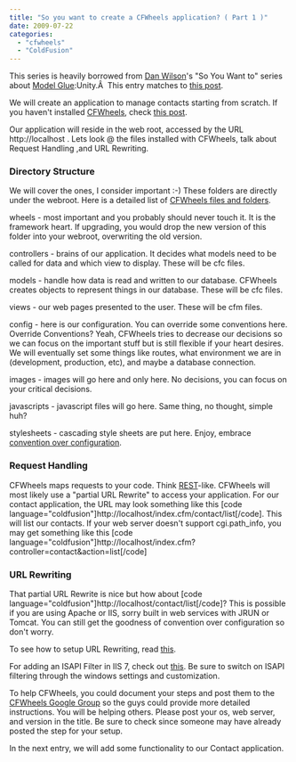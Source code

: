 ```yaml
---
title: "So you want to create a CFWheels application? ( Part 1 )"
date: 2009-07-22
categories: 
  - "cfwheels"
  - "ColdFusion"
---
```


This series is heavily borrowed from [Dan Wilson](http://www.nodans.com/ "Dan Wilson")'s "So You Want to" series about [Model Glue](http://www.model-glue.com/ "Model Glue"):Unity.Â  This entry matches to [this post](http://www.nodans.com/index.cfm/2007/1/19/So-you-want-to-create-a-ModelGlueUnity-application--Part-1- "this post").  
  
We will create an application to manage contacts starting from scratch. If you haven't installed [CFWheels](http://www.CFWheels.org), check [this post](/post.cfm/so-you-want-to-install-cfwheels "this post").  
  
Our application will reside in the web root, accessed by the URL http://localhost . Lets look @ the files installed with CFWheels, talk about Request Handling ,and URL Rewriting.

### Directory Structure

We will cover the ones, I consider important :-) These folders are directly under the webroot. Here is a detailed list of [CFWheels files and folders](http://cfwheels.org/docs/chapter/directory-structure "CFWheels files and folders").  
  
wheels - most important and you probably should never touch it. It is the framework heart. If upgrading, you would drop the new version of this folder into your webroot, overwriting the old version.  
  
controllers - brains of our application. It decides what models need to be called for data and which view to display. These will be cfc files.  
  
models - handle how data is read and written to our database. CFWheels creates objects to represent things in our database. These will be cfc files.  
  
views - our web pages presented to the user. These will be cfm files.  
  
config - here is our configuration. You can override some conventions here. Override Conventions? Yeah, CFWheels tries to decrease our decisions so we can focus on the important stuff but is still flexible if your heart desires. We will eventually set some things like routes, what environment we are in (development, production, etc), and maybe a database connection.  
  
images - images will go here and only here. No decisions, you can focus on your critical decisions.  
  
javascripts - javascript files will go here. Same thing, no thought, simple huh?  
  
stylesheets - cascading style sheets are put here. Enjoy, embrace [convention over configuration](http://en.wikipedia.org/wiki/Convention_over_configuration "convention over configuration").

### Request Handling

CFWheels maps requests to your code. Think [REST](http://en.wikipedia.org/wiki/Representational_State_Transfer "REST")\-like. CFWheels will most likely use a "partial URL Rewrite" to access your application. For our contact application, the URL may look something like this \[code language="coldfusion"\]http://localhost/index.cfm/contact/list\[/code\]. This will list our contacts. If your web server doesn't support cgi.path\_info, you may get something like this \[code language="coldfusion"\]http://localhost/index.cfm?controller=contact&action=list\[/code\]

### URL Rewriting

That partial URL Rewrite is nice but how about \[code language="coldfusion"\]http://localhost/contact/list\[/code\]? This is possible if you are using Apache or IIS, sorry built in web services with JRUN or Tomcat. You can still get the goodness of convention over configuration so don't worry.  
  
To see how to setup URL Rewriting, read [this](http://cfwheels.org/docs/chapter/url-rewriting).  
  
For adding an ISAPI Filter in IIS 7, check out [this](http://technet.microsoft.com/en-us/library/cc754174%28WS.10%29.aspx "this"). Be sure to switch on ISAPI filtering through the windows settings and customization.  
  
To help CFWheels, you could document your steps and post them to the [CFWheels Google Group](http://groups.google.com/group/cfwheels "CFWheels Google group") so the guys could provide more detailed instructions. You will be helping others. Please post your os, web server, and version in the title. Be sure to check since someone may have already posted the step for your setup.  
  
In the next entry, we will add some functionality to our Contact application.
